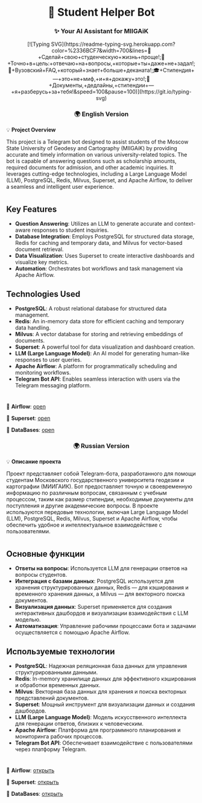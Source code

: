 <h1 align="center">🚀 Student Helper Bot</h1>
<h3 align="center">✨ Your AI Assistant for MIIGAiK</h3>
<center>
[![Typing SVG](https://readme-typing-svg.herokuapp.com?color=%2336BCF7&width=700&lines=🌟+Сделай+свою+студенческую+жизнь+проще!;🎯+Точно+в+цель:+отвечаю+на+вопросы,+которые+ты+даже+не+задал!;🧠+Вузовский+FAQ,+который+знает+больше+деканата!;🎓+Стипендия+—+это+не+миф,+и+я+докажу+это!;📜+Документы,+дедлайны,+стипендии+—+я+разберусь+за+тебя!&speed=100&pause=100)](https://git.io/typing-svg)
</center>

<h3 align="center">🌍 English Version</h3>

💡 **Project Overview**

This project is a Telegram bot designed to assist students of the Moscow State University of Geodesy and Cartography (MIIGAiK) by providing accurate and timely information on various university-related topics. The bot is capable of answering questions such as scholarship amounts, required documents for admission, and other academic inquiries. It leverages cutting-edge technologies, including a Large Language Model (LLM), PostgreSQL, Redis, Milvus, Superset, and Apache Airflow, to deliver a seamless and intelligent user experience.

<h1></h1>

## **Key Features**

- **Question Answering**: Utilizes an LLM to generate accurate and context-aware responses to student inquiries.
- **Database Integration**: Employs PostgreSQL for structured data storage, Redis for caching and temporary data, and Milvus for vector-based document retrieval.
- **Data Visualization**: Uses Superset to create interactive dashboards and visualize key metrics.
- **Automation**: Orchestrates bot workflows and task management via Apache Airflow.

## **Technologies Used**

- **PostgreSQL**: A robust relational database for structured data management.
- **Redis**: An in-memory data store for efficient caching and temporary data handling.
- **Milvus**: A vector database for storing and retrieving embeddings of documents.
- **Superset**: A powerful tool for data visualization and dashboard creation.
- **LLM (Large Language Model)**: An AI model for generating human-like responses to user queries.
- **Apache Airflow**: A platform for programmatically scheduling and monitoring workflows.
- **Telegram Bot API**: Enables seamless interaction with users via the Telegram messaging platform.

<h1></h1>

📂 **Airflow**: [open](https://github.com/end1ess1/end1ess1/tree/develop/chat_bot_project/Airflow)

📂 **Superset**: [open](https://github.com/end1ess1/end1ess1/tree/develop/chat_bot_project/Superset)

📂 **DataBases**: [open](https://github.com/end1ess1/end1ess1/tree/develop/chat_bot_project/Databases)

<h3 align="center">🌍 Russian Version</h3>

💡 **Описание проекта**

Проект представляет собой Telegram-бота, разработанного для помощи студентам Московского государственного университета геодезии и картографии (МИИГАИК). Бот предоставляет точную и своевременную информацию по различным вопросам, связанным с учебным процессом, таким как размер стипендии, необходимые документы для поступления и другие академические вопросы. В проекте используются передовые технологии, включая Large Language Model (LLM), PostgreSQL, Redis, Milvus, Superset и Apache Airflow, чтобы обеспечить удобное и интеллектуальное взаимодействие с пользователями.

<h1></h1>

## **Основные функции**

- **Ответы на вопросы**: Используется LLM для генерации ответов на вопросы студентов.
- **Интеграция с базами данных**: PostgreSQL используется для хранения структурированных данных, Redis — для кэширования и временного хранения данных, а Milvus — для векторного поиска документов.
- **Визуализация данных**: Superset применяется для создания интерактивных дашбордов и визуализации взаимодействия с LLM моделью.
- **Автоматизация**: Управление рабочими процессами бота и задачами осуществляется с помощью Apache Airflow.

## **Используемые технологии**

- **PostgreSQL**: Надежная реляционная база данных для управления структурированными данными.
- **Redis**: In-memory хранилище данных для эффективного кэширования и обработки временных данных.
- **Milvus**: Векторная база данных для хранения и поиска векторных представлений документов.
- **Superset**: Мощный инструмент для визуализации данных и создания дашбордов.
- **LLM (Large Language Model)**: Модель искусственного интеллекта для генерации ответов, близких к человеческим.
- **Apache Airflow**: Платформа для программного планирования и мониторинга рабочих процессов.
- **Telegram Bot API**: Обеспечивает взаимодействие с пользователями через платформу Telegram.

<h1></h1>

📂 **Airflow**: [открыть](https://github.com/end1ess1/end1ess1/tree/develop/chat_bot_project/Airflow)

📂 **Superset**: [открыть](https://github.com/end1ess1/end1ess1/tree/develop/chat_bot_project/Superset)

📂 **DataBases**: [открыть](https://github.com/end1ess1/end1ess1/tree/develop/chat_bot_project/Databases)
